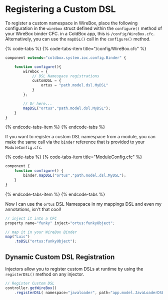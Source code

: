 # Registering a Custom DSL

To register a custom namespace in WireBox, place the following configuration in the `wirebox` struct defined within the `configure()` method of your WireBox binder CFC. in a ColdBox app, this is `/config/WireBox.cfc`. Alternatively, you can use the `mapDSL()` call in the `configure()` method.

{% code-tabs %}
{% code-tabs-item title="/config/WireBox.cfc" %}
```javascript
component extends="coldbox.system.ioc.config.Binder" {

    function configure(){
        wirebox = {
            // DSL Namespace registrations
            customDSL = {
                ortus = "path.model.dsl.MyDSL"
            }
        };

        // Or here...        
        mapDSL("ortus","path.model.dsl.MyDSL");        
    }
}
```
{% endcode-tabs-item %}
{% endcode-tabs %}

If you want to register a custom DSL namespace from a module, you can make the same call via the `binder` reference that is provided to your `ModuleConfig.cfc`.

{% code-tabs %}
{% code-tabs-item title="ModuleConfig.cfc" %}
```javascript
component {
    function configure() {
        binder.mapDSL("ortus","path.model.dsl.MyDSL");
    }
}
```
{% endcode-tabs-item %}
{% endcode-tabs %}

Now I can use the `ortus` DSL Namespace in my mappings DSL and even my annotations, isn't that cool!

```javascript
// inject it into a CFC
property name="funky" inject="ortus:funkyObject";

// map it in your WireBox Binder
map("Luis")
    .toDSL("ortus:funkyObject");
```

## Dynamic Custom DSL Registration

Injectors allow you to register custom DSLs at runtime by using the `registerDSL()` method on any injector.

```javascript
// Register Custom DSL
controller.getWireBox()
    .registerDSL( namespace="javaloader", path="app.model.JavaLoaderDSL" );
```

